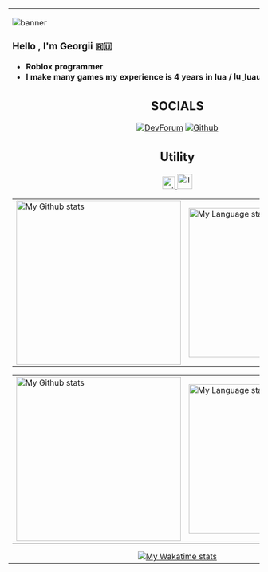 <table cellspacing="0" cellpadding="0">
    <tr>
      <td style="border: 0;">

![banner](https://github.com/user-attachments/assets/045f8dd8-8609-47ce-ba73-01cff8af6144)

 ### Hello , I'm Georgii 🇷🇺
- **Roblox programmer**
- **I make many games my experience is 4 years in lua / <a href="https://luau.org/">
   <img height="17" alt="luau" src="https://media.discordapp.net/attachments/1287500318183264467/1287500360230895688/luau_icon.png?ex=66f1c5a6&is=66f07426&hm=ca0e0321543413306f28fa694f7947ef560beb793988858da3451e25a6faf799&=&format=webp&quality=lossless">
 <a>luau / rojo** 
           
 <div align="center">

## SOCIALS

  [![DevForum](https://img.shields.io/badge/Dev%20Forum-black?style=for-the-badge&logo=robloxstudio&logoColor=f5f5f5&logoSize=25&color=black
)](https://devforum.roblox.com/u/zoiop)
  [![Github](https://img.shields.io/github/followers/zoi1op?style=for-the-badge&logo=github&labelColor=black&color=black
)](https://github.com/zoi1op)

<div>

<div align="center">

## Utility

 <a href="https://rojo.space">
   <img height="25" alt="rojo" src="https://rojo.space/img/logo.png">
 <a>

<a href="https://github.com/JohnnyMorganz/luau-lsp">
   <img height="30" alt="luau-lsp" src="https://upload.wikimedia.org/wikipedia/commons/thumb/8/8f/Luau_Logo_%28Programming_Language%29.svg/2048px-Luau_Logo_%28Programming_Language%29.svg.png">
 <a>

</div>

<!-- GRS (Light Mode) -->
<a href="https://github.com/zoi1op#gh-light-mode-only">
  <table cellspacing="0" cellpadding="0">
    <tr>
      <td style="border: 0;">
          <img
            src="https://github-readme-stats-steel-omega.vercel.app/api?username=zoi1op&show_icons=true&include_all_commits=true&hide_border=true&number_format=long&rank_icon=percentile&show=reviews,discussions_started,discussions_answered,prs_merged,prs_merged_percentage#gh-light-mode-only"
            alt="My Github stats"
            height="330"
          />
      </td>
      <td style="border: 0;">
          <img
            src="https://github-readme-stats-steel-omega.vercel.app/api/top-langs/?username=zoi1op&layout=pie&hide_border=true&langs_count=10&size_weight=0.5&count_weight=0.5#gh-light-mode-only"
            alt="My Language stats"
            width="300"
          />
      </td>
    </tr>
  </table>
</a>

<!-- GRS (Dark Mode) -->
<a href="https://github.com/zoi1op#gh-dark-mode-only">
  <table cellspacing="0" cellpadding="0">
    <tr>
      <td style="border: 0;">
        <img
          src="https://github-readme-stats-steel-omega.vercel.app/api?username=zoi1op&show_icons=true&include_all_commits=true&icon_color=4c4c4c&title_color=4c4c4c&text_color=4c4c4c&bg_color=191919&hide_border=true&number_format=long&rank_icon=percentile&show=reviews,discussions_started,discussions_answered,prs_merged,prs_merged_percentage#gh-dark-mode-only"
          alt="My Github stats"
          height="330"
        />
      </td>
      <td style="border: 0;">
        <img
          src="https://github-readme-stats-steel-omega.vercel.app/api/top-langs/?username=zoi1op&layout=pie&icon_color=4c4c4c&title_color=4c4c4c&text_color=4c4c4c&bg_color=191919&hide_border=true&langs_count=10&size_weight=0.5&count_weight=0.5#gh-dark-mode-only"
          alt="My Language stats"
          width="300"
        />
      </td>
    </tr>
  </table>
</a>

<div align="center">
  <a href="https://github.com/zoi1op#gh-dark-mode-only">
    <img
        src="https://github-readme-stats-steel-omega.vercel.app/api/wakatime?username=zoiop&layout=compact&icon_color=4c4c4c&title_color=4c4c4c&text_color=4c4c4c&bg_color=191919&hide_border=true&custom_title=WakaTime%20Stats%20%28Since%20Feb%2024%202024%29"
        alt="My Wakatime stats"
      />
  </a>
</div>
